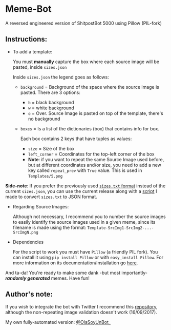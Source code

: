 # Meme-Bot
A reversed engineered version of ShitpostBot 5000 using Pillow (PIL-fork)

## Instructions: 
* To add a template:

    You must **manually** capture the box where each source image will be pasted, inside `sizes.json`

    Inside `sizes.json` the legend goes as follows:
    * `background` = Background of the space where the source image is pasted. There are 3 options:
        * `b` = black background
        * `w` = white background
        * `o` = Over. Source Image is pasted on top of the template, there's no background
    * `boxes` = Is a list of the dictionaries (box) that contains info for box.
        
        Each box contains 2 keys that have tuples as values:
        * `size` = Size of the box
        * `left_corner` = Coordinates for the top-left corner of the box 
        * **Note**: if you want to repeat the same Source Image used before, but at different coordinates and/or size, you need to add a new key called `repeat_prev` with `True` value. This is used in `Templates/5.png`
    
**Side-note**: If you prefer the previously used [`sizes.txt` format](https://i.imgur.com/rLlIyhR.png) instead of the current `sizes.json`, you can use the current release along with a [script](https://gist.github.com/diegotf30/54c51ebad12ad90db19c365df0972392) I made to convert `sizes.txt` to JSON format.

* Regarding Source Images:

    Although not necessary, I recommend you to number the source images to easily identify the source images used in a given meme, since its filename is made using the format: `Template-SrcImg1-SrcImg2-...-SrcImgN.png` 
    
* Dependencies

    For the script to work you must have `Pillow` (a friendly PIL fork). You can install it using `pip install Pillow` or with `easy_install Pillow`. For more information on its documentation/installation go [here](http://pillow.readthedocs.io/en/stable/installation.html).
    
And ta-da! You're ready to make some dank -but most importantly- ***randomly generated*** memes. Have fun!

## Author's note:

If you wish to integrate the bot with Twitter I recommend this [repository](https://github.com/joaquinlpereyra/twitterImgBot), although the non-repeating image validation doesn't work (16/09/2017). 

My own fully-automated version: [@OlaSoyUnBot_](https://twitter.com/OlaSoyUnBot_)
